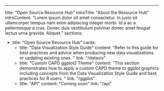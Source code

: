 ---
title: "Open Source Resource Hub"
introTitle: "About the Resource Hub"
introContent: "Lorem ipsum dolor sit amet consectetur. In justo sit ullamcorper tempus nam enim adipiscing integer morbi. Id a ac a pellentesque a cras. Donec duis vestibulum pulvinar donec amet feugiat lectus urna gravida. Aliquet."
sections:
  - title: "Open Source Resource Hub"
    cards:
      - title: "Data Visualization Style Guide"
        content: "Refer to this guide for best practices and advice when producing new data visualizations or updating existing ones. "
        link: "/datavis"
      - title: "Custom CAPD ggplot2 Theme"
        content: "This section demonstrates how to apply a custom CAPD theme to ggplot graphics including concepts from the Data Visualization Style Guide and best practices for R users. "
        link: "/ggplot"
      - title: "API"
        content: "Coming soon"
        link: "/api"




